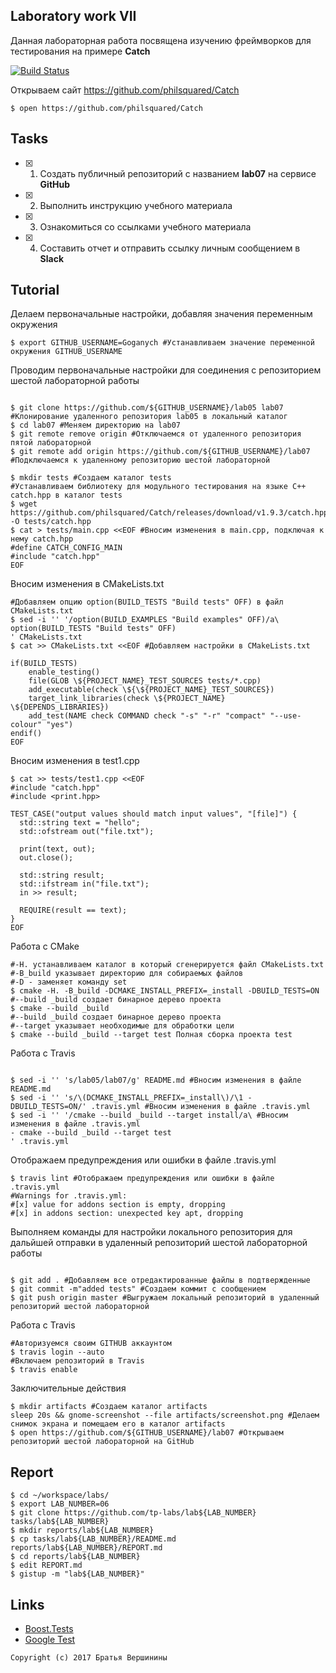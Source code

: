 ## Laboratory work VII

Данная лабораторная работа посвящена изучению фреймворков для тестирования на примере **Catch**

[![Build Status](https://travis-ci.org/Goganych/lab07.svg?branch=master)](https://travis-ci.org/Goganych/lab07)

Открываем сайт https://github.com/philsquared/Catch
```ShellSession
$ open https://github.com/philsquared/Catch
```

## Tasks

- [X] 1. Создать публичный репозиторий с названием **lab07** на сервисе **GitHub**
- [X] 2. Выполнить инструкцию учебного материала
- [X] 3. Ознакомиться со ссылками учебного материала
- [X] 4. Составить отчет и отправить ссылку личным сообщением в **Slack**

## Tutorial
Делаем первоначальные настройки, добавляя значения переменным окружения
```ShellSession
$ export GITHUB_USERNAME=Goganych #Устанавливаем значение переменной окружения GITHUB_USERNAME
```
Проводим первоначальные настройки для соединения с репозиторием шестой лабораторной работы
```ShellSession

$ git clone https://github.com/${GITHUB_USERNAME}/lab05 lab07 #Клонирование удаленного репозитория lab05 в локальный каталог 
$ cd lab07 #Меняем директорию на lab07
$ git remote remove origin #Отключаемся от удаленного репозитория пятой лабораторной
$ git remote add origin https://github.com/${GITHUB_USERNAME}/lab07 #Подключаемся к удаленному репозиторию шестой лабораторной
```

```ShellSession
$ mkdir tests #Создаем каталог tests
#Устанавливаем библиотеку для модульного тестирования на языке С++ catch.hpp в каталог tests
$ wget https://github.com/philsquared/Catch/releases/download/v1.9.3/catch.hpp -O tests/catch.hpp
$ cat > tests/main.cpp <<EOF #Вносим изменения в main.cpp, подключая к нему catch.hpp
#define CATCH_CONFIG_MAIN
#include "catch.hpp"
EOF
```
Вносим изменения в CMakeLists.txt
```ShellSession
#Добавляем опцию option(BUILD_TESTS "Build tests" OFF) в файл CMakeLists.txt
$ sed -i '' '/option(BUILD_EXAMPLES "Build examples" OFF)/a\
option(BUILD_TESTS "Build tests" OFF)
' CMakeLists.txt
$ cat >> CMakeLists.txt <<EOF #Добавляем настройки в CMakeLists.txt

if(BUILD_TESTS)
	enable_testing()
	file(GLOB \${PROJECT_NAME}_TEST_SOURCES tests/*.cpp)
	add_executable(check \${\${PROJECT_NAME}_TEST_SOURCES})
	target_link_libraries(check \${PROJECT_NAME} \${DEPENDS_LIBRARIES})
	add_test(NAME check COMMAND check "-s" "-r" "compact" "--use-colour" "yes")
endif()
EOF
```
Вносим изменения в test1.cpp
```ShellSession
$ cat >> tests/test1.cpp <<EOF
#include "catch.hpp"
#include <print.hpp>

TEST_CASE("output values should match input values", "[file]") {
  std::string text = "hello";
  std::ofstream out("file.txt");

  print(text, out);
  out.close();

  std::string result;
  std::ifstream in("file.txt");
  in >> result;

  REQUIRE(result == text);
}
EOF
```
Работа с CMake
```ShellSession
#-H. устанавливаем каталог в который сгенерируется файл CMakeLists.txt
#-B_build указывает директорию для собираемых файлов
#-D - заменяет команду set
$ cmake -H. -B_build -DCMAKE_INSTALL_PREFIX=_install -DBUILD_TESTS=ON
#--build _build создает бинарное дерево проекта
$ cmake --build _build
#--build _build создает бинарное дерево проекта
#--target указывает необходимые для обработки цели
$ cmake --build _build --target test Полная сборка проекта test
```
Работа с Travis
```ShellSession

$ sed -i '' 's/lab05/lab07/g' README.md #Вносим изменения в файле README.md
$ sed -i '' 's/\(DCMAKE_INSTALL_PREFIX=_install\)/\1 -DBUILD_TESTS=ON/' .travis.yml #Вносим изменения в файле .travis.yml
$ sed -i '' '/cmake --build _build --target install/a\ #Вносим изменения в файле .travis.yml
- cmake --build _build --target test
' .travis.yml
```
Отображаем предупреждения или ошибки в файле .travis.yml
```ShellSession
$ travis lint #Отображаем предупреждения или ошибки в файле .travis.yml
#Warnings for .travis.yml:
#[x] value for addons section is empty, dropping
#[x] in addons section: unexpected key apt, dropping
```
Выполняем команды для настройки локального репозитория для дальйшей отправки
в удаленный репозиторий шестой лабораторной работы
```ShellSession

$ git add . #Добавляем все отредактированные файлы в подтвержденные
$ git commit -m"added tests" #Создаем коммит с сообщением
$ git push origin master #Выгружаем локальный репозиторий в удаленный репозиторий шестой лабораторной
```
Работа с Travis
```ShellSession
#Авторизуемся своим GITHUB аккаунтом
$ travis login --auto
#Включаем репозиторий в Travis
$ travis enable
```
Заключительные действия
```ShellSession
$ mkdir artifacts #Создаем каталог artifacts
sleep 20s && gnome-screenshot --file artifacts/screenshot.png #Делаем снимок экрана и помещаем его в каталог artifacts
$ open https://github.com/${GITHUB_USERNAME}/lab07 #Открываем репозиторий шестой лабораторной на GitHub
```

## Report

```ShellSession
$ cd ~/workspace/labs/
$ export LAB_NUMBER=06
$ git clone https://github.com/tp-labs/lab${LAB_NUMBER} tasks/lab${LAB_NUMBER}
$ mkdir reports/lab${LAB_NUMBER}
$ cp tasks/lab${LAB_NUMBER}/README.md reports/lab${LAB_NUMBER}/REPORT.md
$ cd reports/lab${LAB_NUMBER}
$ edit REPORT.md
$ gistup -m "lab${LAB_NUMBER}"
```

## Links

- [Boost.Tests](http://www.boost.org/doc/libs/1_63_0/libs/test/doc/html/)
- [Google Test](https://github.com/google/googletest)

```
Copyright (c) 2017 Братья Вершинины
```
